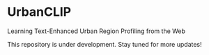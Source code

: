 # UrbanCLIP
Learning Text-Enhanced Urban Region Profiling from the Web

This repository is under development. Stay tuned for more updates!
